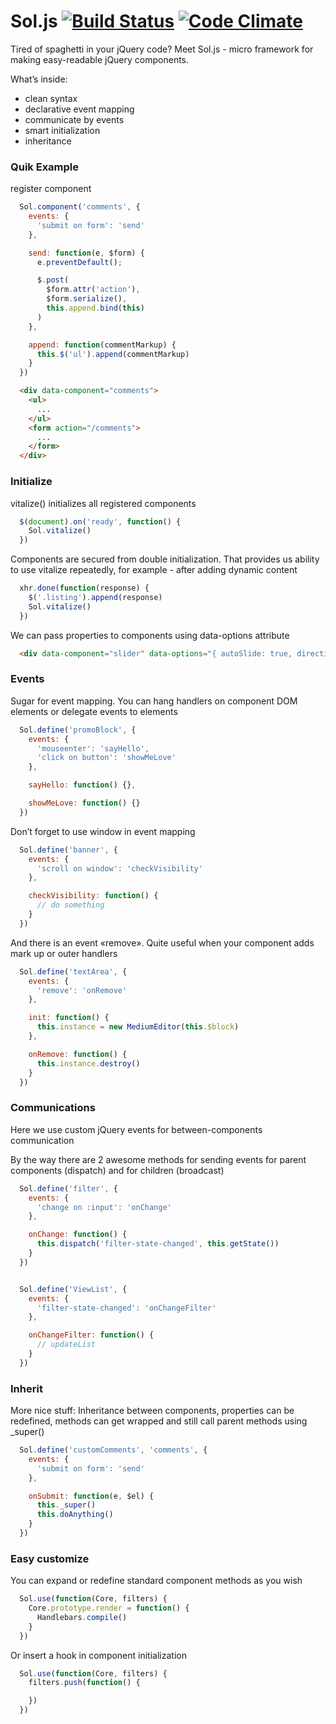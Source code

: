 # Sol.js [![Build Status](https://travis-ci.org/runnez/sol.js.svg)](https://travis-ci.org/runnez/component) [![Code Climate](https://codeclimate.com/github/runnez/component/badges/gpa.svg)](https://codeclimate.com/github/runnez/component)

Tired of spaghetti in your jQuery code?
Meet Sol.js - micro framework for making easy-readable jQuery components.

What’s inside:
- clean syntax
- declarative event mapping
- communicate by events
- smart initialization
- inheritance

### Quik Example

register component

```js
  Sol.component('comments', {
    events: {
      'submit on form': 'send'
    },

    send: function(e, $form) {
      e.preventDefault();

      $.post(
        $form.attr('action'),
        $form.serialize(),
        this.append.bind(this)
      )
    },

    append: function(commentMarkup) {
      this.$('ul').append(commentMarkup)
    }
  })
```

```html
  <div data-component="comments">
    <ul>
      ...
    </ul>
    <form action="/comments">
      ...
    </form>
  </div>
```

### Initialize
vitalize() initializes all registered components

```js
  $(document).on('ready', function() {
    Sol.vitalize()
  })
```

Components are secured from double initialization. That provides us ability to use vitalize repeatedly, for example - after adding dynamic content

```js
  xhr.done(function(response) {
    $('.listing').append(response)
    Sol.vitalize()
  })
```

We can pass properties to components using data-options attribute

```html
  <div data-component="slider" data-options="{ autoSlide: true, directionNav: false }"></div>
```

### Events
Sugar for event mapping. You can hang handlers on component DOM elements or delegate events to elements

```js
  Sol.define('promoBlock', {
    events: {
      'mouseenter': 'sayHello',
      'click on button': 'showMeLove'
    },

    sayHello: function() {},

    showMeLove: function() {}
  })
```

Don’t forget to use window in event mapping

```js
  Sol.define('banner', {
    events: {
      'scroll on window': 'checkVisibility'
    },

    checkVisibility: function() {
      // do something
    }
  })
```

And there is an event «remove». Quite useful when your component adds mark up or outer handlers

```js
  Sol.define('textArea', {
    events: {
      'remove': 'onRemove'
    },

    init: function() {
      this.instance = new MediumEditor(this.$block)
    },

    onRemove: function() {
      this.instance.destroy()
    }
  })
```

### Communications
Here we use custom jQuery events for between-components communication

By the way there are 2 awesome methods for sending events for parent components (dispatch) and for children (broadcast)

```js
  Sol.define('filter', {
    events: {
      'change on :input': 'onChange'
    },

    onChange: function() {
      this.dispatch('filter-state-changed', this.getState())
    }
  })


  Sol.define('ViewList', {
    events: {
      'filter-state-changed': 'onChangeFilter'
    },

    onChangeFilter: function() {
      // updateList
    }
  })
```

### Inherit
More nice stuff: Inheritance between components, properties can be redefined, methods can get wrapped and still call parent methods using _super()

```js
  Sol.define('customComments', 'comments', {
    events: {
      'submit on form': 'send'
    },

    onSubmit: function(e, $el) {
      this._super()
      this.doAnything()
    }
  })
```

### Easy customize

You can expand or redefine standard component methods as you wish

```js
  Sol.use(function(Core, filters) {
    Core.prototype.render = function() {
      Handlebars.compile()
    }
  })
```

Or insert a hook in component initialization

```js
  Sol.use(function(Core, filters) {
    filters.push(function() {

    })
  })
```




